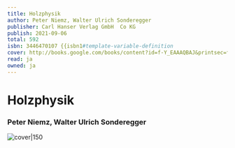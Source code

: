 ```yaml
---
title: Holzphysik
author: Peter Niemz, Walter Ulrich Sonderegger
publisher: Carl Hanser Verlag GmbH  Co KG
publish: 2021-09-06
total: 592
isbn: 3446470107 {{isbn1#template-variable-definition
cover: http://books.google.com/books/content?id=f-Y_EAAAQBAJ&printsec=frontcover&img=1&zoom=1&edge=curl&source=gbs_api
read: ja
owned: ja
---
```


# Holzphysik
### Peter Niemz, Walter Ulrich Sonderegger
![cover|150](http://books.google.com/books/content?id=f-Y_EAAAQBAJ&printsec=frontcover&img=1&zoom=1&edge=curl&source=gbs_api)